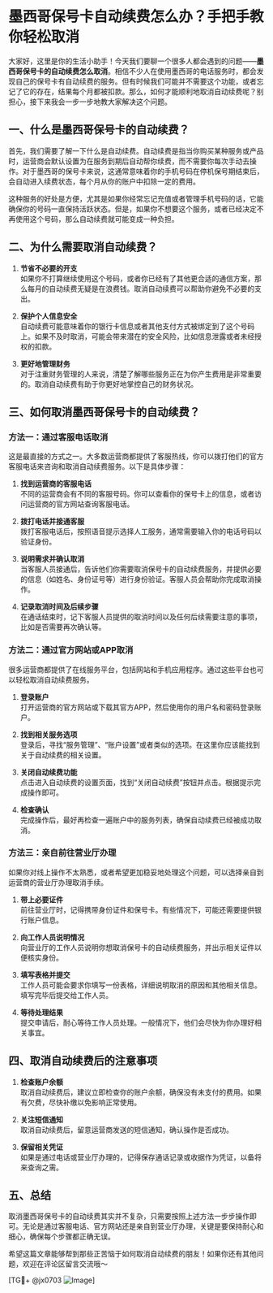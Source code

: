 # 墨西哥保号卡自动续费怎么办？手把手教你轻松取消

大家好，这里是你的生活小助手！今天我们要聊一个很多人都会遇到的问题——**墨西哥保号卡的自动续费怎么取消**。相信不少人在使用墨西哥的电话服务时，都会发现自己的保号卡有自动续费的服务。但有时候我们可能并不需要这个功能，或者忘记了它的存在，结果每个月都被扣款。那么，如何才能顺利地取消自动续费呢？别担心，接下来我会一步一步地教大家解决这个问题。

## 一、什么是墨西哥保号卡的自动续费？

首先，我们需要了解一下什么是自动续费。自动续费是指当你购买某种服务或产品时，运营商会默认设置为在服务到期后自动帮你续费，而不需要你每次手动去操作。对于墨西哥的保号卡来说，这通常意味着你的手机号码在停机保号期结束后，会自动进入续费状态，每个月从你的账户中扣除一定的费用。

这种服务的好处是方便，尤其是如果你经常忘记充值或者管理手机号码的话，它能确保你的号码一直保持活跃状态。但是，如果你不想要这个服务，或者已经决定不再使用这个号码，那么自动续费就可能变成一种负担。

## 二、为什么需要取消自动续费？

1. **节省不必要的开支**  
   如果你不打算继续使用这个号码，或者你已经有了其他更合适的通信方案，那么每月的自动续费无疑是在浪费钱。取消自动续费可以帮助你避免不必要的支出。

2. **保护个人信息安全**  
   自动续费可能意味着你的银行卡信息或者其他支付方式被绑定到了这个号码上。如果不及时取消，可能会带来潜在的安全风险，比如信息泄露或者未经授权的扣款。

3. **更好地管理财务**  
   对于注重财务管理的人来说，清楚了解哪些服务正在为你产生费用是非常重要的。取消自动续费有助于你更好地掌控自己的财务状况。

## 三、如何取消墨西哥保号卡的自动续费？

### 方法一：通过客服电话取消

这是最直接的方式之一。大多数运营商都提供了客服热线，你可以拨打他们的官方客服电话来咨询和取消自动续费服务。以下是具体步骤：

1. **找到运营商的客服电话**  
   不同的运营商会有不同的客服号码。你可以查看你的保号卡上的信息，或者访问运营商的官方网站查询客服电话。

2. **拨打电话并接通客服**  
   拨打客服电话后，按照语音提示选择人工服务，通常需要输入你的电话号码以验证身份。

3. **说明需求并确认取消**  
   当客服人员接通后，告诉他们你需要取消保号卡的自动续费服务，并提供必要的信息（如姓名、身份证号等）进行身份验证。客服人员会帮助你完成取消操作。

4. **记录取消时间及后续步骤**  
   在通话结束时，记下客服人员提供的取消时间以及任何后续需要注意的事项，比如是否需要再次确认等。

### 方法二：通过官方网站或APP取消

很多运营商都提供了在线服务平台，包括网站和手机应用程序。通过这些平台也可以轻松取消自动续费服务。

1. **登录账户**  
   打开运营商的官方网站或下载其官方APP，然后使用你的用户名和密码登录账户。

2. **找到相关服务选项**  
   登录后，寻找“服务管理”、“账户设置”或者类似的选项。在这里你应该能找到关于自动续费的相关设置。

3. **关闭自动续费功能**  
   点击进入自动续费的设置页面，找到“关闭自动续费”按钮并点击。根据提示完成操作即可。

4. **检查确认**  
   完成操作后，最好再检查一遍账户中的服务列表，确保自动续费已经被成功取消。

### 方法三：亲自前往营业厅办理

如果你对线上操作不太熟悉，或者希望更加稳妥地处理这个问题，可以选择亲自到运营商的营业厅办理取消手续。

1. **带上必要证件**  
   前往营业厅时，记得携带身份证件和保号卡。有些情况下，可能还需要提供银行账户信息。

2. **向工作人员说明情况**  
   向营业厅的工作人员说明你想取消保号卡的自动续费服务，并出示相关证件以便核实身份。

3. **填写表格并提交**  
   工作人员可能会要求你填写一份表格，详细说明取消的原因和其他相关信息。填写完毕后提交给工作人员。

4. **等待处理结果**  
   提交申请后，耐心等待工作人员处理。一般情况下，他们会尽快为你办理好相关事宜。

## 四、取消自动续费后的注意事项

1. **检查账户余额**  
   取消自动续费后，建议立即检查你的账户余额，确保没有未支付的费用。如果有欠费，尽快补缴以免影响正常使用。

2. **关注短信通知**  
   取消自动续费后，留意运营商发送的短信通知，确认操作是否成功。

3. **保留相关凭证**  
   如果是通过电话或营业厅办理的，记得保存通话记录或收据作为凭证，以备将来查询之需。

## 五、总结

取消墨西哥保号卡的自动续费其实并不复杂，只需要按照上述方法一步步操作即可。无论是通过客服电话、官方网站还是亲自到营业厅办理，关键是要保持耐心和细心，确保每个步骤都正确无误。

希望这篇文章能够帮到那些正苦恼于如何取消自动续费的朋友！如果你还有其他问题，欢迎在评论区留言交流哦～ 

[TG💪+ @jx0703 ![Image](https://github.com/user-attachments/assets/dbca1d08-cadb-493c-b0ec-ad6f7a83f270)]